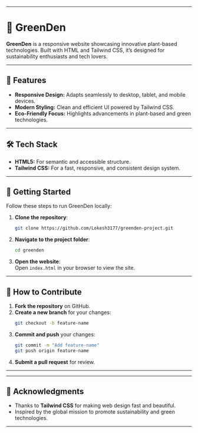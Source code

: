   

---

# 🌱 GreenDen  

**GreenDen** is a responsive website showcasing innovative plant-based technologies. Built with HTML and Tailwind CSS, it’s designed for sustainability enthusiasts and tech lovers.  

---

## 🌟 Features  

- **Responsive Design:** Adapts seamlessly to desktop, tablet, and mobile devices.  
- **Modern Styling:** Clean and efficient UI powered by Tailwind CSS.  
- **Eco-Friendly Focus:** Highlights advancements in plant-based and green technologies.  

---

## 🛠 Tech Stack  

- **HTML5:** For semantic and accessible structure.  
- **Tailwind CSS:** For a fast, responsive, and consistent design system.  

---

## 🚀 Getting Started  

Follow these steps to run GreenDen locally:  

1. **Clone the repository**:  
   ```bash  
   git clone https://github.com/Lokesh3177/greenden-project.git  
   ```  

2. **Navigate to the project folder**:  
   ```bash  
   cd greenden  
   ```  

3. **Open the website**:  
   Open `index.html` in your browser to view the site.  

---

## 🌿 How to Contribute  

1. **Fork the repository** on GitHub.  
2. **Create a new branch** for your changes:  
   ```bash  
   git checkout -b feature-name  
   ```  
3. **Commit and push** your changes:  
   ```bash  
   git commit -m "Add feature-name"  
   git push origin feature-name  
   ```  
4. **Submit a pull request** for review.  

---


---

## 💚 Acknowledgments  

- Thanks to **Tailwind CSS** for making web design fast and beautiful.  
- Inspired by the global mission to promote sustainability and green technologies.  

--- 
